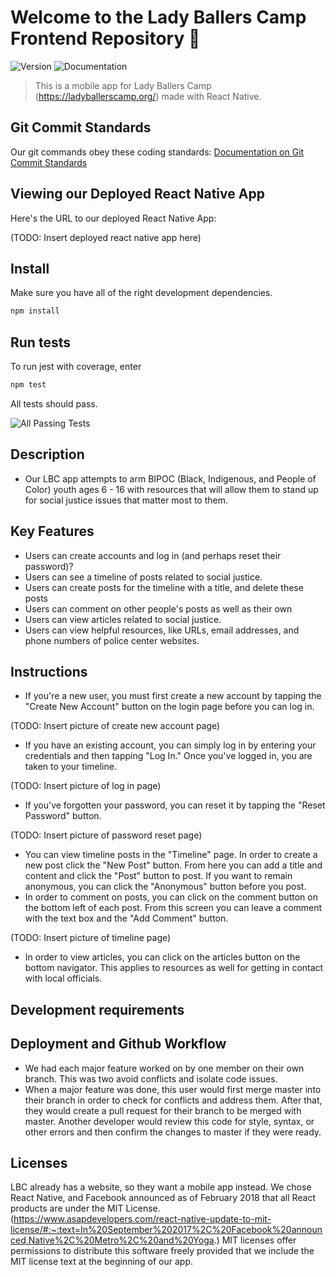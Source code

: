 # Welcome to the Lady Ballers Camp Frontend Repository 👋

<!-- > _Note:_ This document is intended to be relatively short. Be concise and precise. Assume the reader has no prior knowledge of your application and is non-technical. -->

![Version](https://img.shields.io/badge/version-1.0-blue.svg?cacheSeconds=2592000)
![Documentation](https://img.shields.io/badge/documentation-yes-brightgreen.svg)

> This is a mobile app for Lady Ballers Camp (https://ladyballerscamp.org/) made with React Native.

## Git Commit Standards

Our git commands obey these coding standards:
[Documentation on Git Commit Standards](http://karma-runner.github.io/0.10/dev/git-commit-msg.html)

## Viewing our Deployed React Native App

Here's the URL to our deployed React Native App: <!-- ## ✨ [Our Demo](example.com) -->

(TODO: Insert deployed react native app here)

## Install

Make sure you have all of the right development dependencies.

```sh
npm install
```

## Run tests

To run jest with coverage, enter

```sh
npm test
```

All tests should pass. 

![All Passing Tests](https://github.com/csc301-fall-2020/team-project-13-lady-ballers-camp-frontend/blob/README.md/readme_images/all_passing_tests.png)

## Description 
 <!-- * Provide a high-level description of your application and it's value from an end-user's perspective
 * What is the problem you're trying to solve?
 * Is there any context required to understand **why** the application solves this problem? -->

- Our LBC app attempts to arm BIPOC (Black, Indigenous, and People of Color) youth ages 6 - 16 with resources that will allow them to stand up for social justice issues that matter most to them.

## Key Features
 <!-- * Described the key features in the application that the user can access
 * Provide a breakdown or detail for each feature that is most appropriate for your application
 * This section will be used to assess the value of the features built -->

- Users can create accounts and log in (and perhaps reset their password)?
- Users can see a timeline of posts related to social justice.
- Users can create posts for the timeline with a title, and delete these posts 
- Users can comment on other people's posts as well as their own 
- Users can view articles related to social justice.
- Users can view helpful resources, like URLs, email addresses, and phone numbers of police center websites.

## Instructions
 <!-- * Clear instructions for how to use the application from the end-user's perspective
 * How do you access it? Are accounts pre-created or does a user register? Where do you start? etc. 
 * Provide clear steps for using each feature described above
 * This section is critical to testing your application and must be done carefully and thoughtfully -->

- If you're a new user, you must first create a new account by tapping the "Create New Account" button
on the login page before you can log in.

(TODO: Insert picture of create new account page)

- If you have an existing account, you can simply log in by entering your credentials and then tapping
"Log In." Once you've logged in, you are taken to your timeline.

(TODO: Insert picture of log in page)

- If you've forgotten your password, you can reset it by tapping the "Reset Password" button.

(TODO: Insert picture of password reset page)

- You can view timeline posts in the "Timeline" page. In order to create a new post click the "New Post" button. From here you can add a title and content and click the "Post" button to post. If you want to remain anonymous, you can click the "Anonymous" button before you post. 
- In order to comment on posts, you can click on the comment button on the bottom left of each post. From this screen you can leave a comment with the text box and the "Add Comment" button. 

(TODO: Insert picture of timeline page)

- In order to view articles, you can click on the articles button on the bottom navigator. This applies to resources as well for getting in contact with local officials. 
 
 ## Development requirements
 <!-- * If a developer were to set this up on their machine or a remote server, what are the technical requirements (e.g. OS, libraries, etc.)?
 * Briefly describe instructions for setting up and running the application (think a true README). -->
 
 ## Deployment and Github Workflow
<!-- Describe your Git / GitHub workflow. Essentially, we want to understand how your team members shares a codebase, avoid conflicts and deploys the application.

 * Be concise, yet precise. For example, "we use pull-requests" is not a precise statement since it leaves too many open questions - Pull-requests from where to where? Who reviews the pull-requests? Who is responsible for merging them? etc.
 * If applicable, specify any naming conventions or standards you decide to adopt.
 * Describe your overall deployment process from writing code to viewing a live applicatioon
 * What deployment tool(s) are you using and how
 * Don't forget to **briefly explain why** you chose this workflow or particular aspects of it! -->
 
 - We had each major feature worked on by one member on their own branch. This was two avoid conflicts and isolate code issues. 
 - When a major feature was done, this user would first merge master into their branch in order to check for conflicts and address them. After that, they would create a pull request for their branch to be merged with master. Another developer would review this code for style, syntax, or other errors and then confirm the changes to master if they were ready. 

 ## Licenses 
 <!-- Keep this section as brief as possible. You may read this [Github article](https://help.github.com/en/github/creating-cloning-and-archiving-repositories/licensing-a-repository) for a start.

 * What type of license will you apply to your codebase?
 * What affect does it have on the development and use of your codebase?
 * Why did you or your partner make this choice? -->

LBC already has a website, so they want a mobile app instead.
We chose React Native, and Facebook announced as of February 2018 that all React products are under the MIT License.
(https://www.asapdevelopers.com/react-native-update-to-mit-license/#:~:text=In%20September%202017%2C%20Facebook%20announced,Native%2C%20Metro%2C%20and%20Yoga.)
MIT licenses offer permissions to distribute this software freely provided that we include the MIT license text at the beginning of our app.
